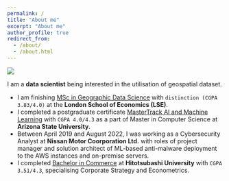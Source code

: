 ```yaml
---
permalink: /
title: "About me"
excerpt: "About me"
author_profile: true
redirect_from: 
  - /about/
  - /about.html
---
```



<img src='/images/landing.png'>

I am a **data scientist** being interested in the utilisation of geospatial dataset.

- I am finishing [MSc in Geographic Data Science](https://www.lse.ac.uk/study-at-lse/Graduate/degree-programmes-2023/MSc-Geographic-Data-Science) with `distinction (CGPA 3.83/4.0)` at the **London School of Economics (LSE)**.
- I completed a postgraduate certificate [MasterTrack AI and Machine Learning](https://asuengineeringonline.com/professional-programs/professional-certification-computer-science) with `CGPA 4.0/4.3` as a part of Master in Computer Science at **Arizona State University**.
- Between April 2019 and August 2022, I was working as a Cybersecurity Analyst at **Nissan Motor Coorporation Ltd.** with roles of project manager and solution architect of ML-based anti-malware deployment to the AWS instances and on-premise servers.
- I completed [Bachelor in Commerce](https://www.cm.hit-u.ac.jp/eng/) at **Hitotsubashi University** with `CGPA 3.51/4.3`, specialising Corporate Strategy and Econometrics.
